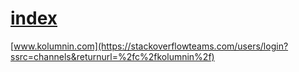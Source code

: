 # [index](https://kolumnin.github.io/www.kolumnin.com)
[www.kolumnin.com](https://stackoverflowteams.com/users/login?ssrc=channels&returnurl=%2fc%2fkolumnin%2f)

